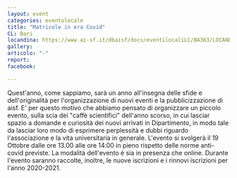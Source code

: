 ```yaml
---
layout: event
categories: eventolocale
title: "Matricole in era Covid"
CL: Bari
locandina: https://www.ai-sf.it/dbaisf/docs/eventilocaliLC/BA363/LOCANDINA_GIUSTA.jpg
gallery:
articolo: "-"
report: 
facebook: 

---
```

Quest'anno, come sappiamo, sarà un anno all'insegna delle sfide e dell'originalità per l'organizzazione di nuovi eventi e la pubblicizzazione di aisf. E' per questo motivo che abbiamo pensato di organizzare un piccolo evento, sulla scia dei "caffè scientifici" dell'anno scorso, in cui lasciar spazio a domande e curiosità dei nuovi arrivati in Dipartimento, in modo tale da lasciar loro modo di esprimere perplessità e dubbi riguardo l'associazione e la vita universitaria in generale. L'evento si svolgerà il 19 Ottobre dalle ore 13.00 alle ore 14.00 in pieno rispetto delle norme anti-covid previste. La modalità dell'evento è sia in presenza che online. Durante l'evento saranno raccolte, inoltre, le nuove iscrizioni e i rinnovi iscrizioni per l'anno 2020-2021.
